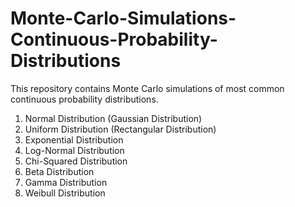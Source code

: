 # Monte-Carlo-Simulations-Continuous-Probability-Distributions

This repository contains Monte Carlo simulations of most common continuous probability distributions.

1. Normal Distribution (Gaussian Distribution)
2. Uniform Distribution (Rectangular Distribution)
3. Exponential Distribution
4. Log-Normal Distribution
5. Chi-Squared Distribution
6. Beta Distribution
7. Gamma Distribution
8. Weibull Distribution
